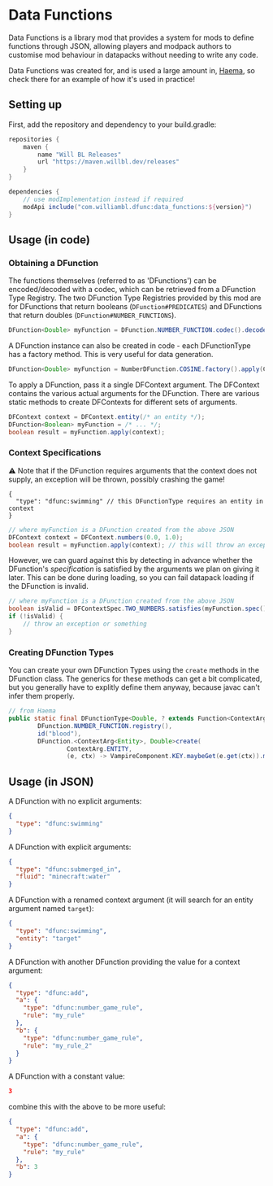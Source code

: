 # Data Functions

Data Functions is a library mod that provides a system for mods to define functions through JSON, allowing players and
modpack authors to customise mod behaviour in datapacks without needing to write any code. 

Data Functions was created for, and is used a large amount in, [Haema](https://github.com/williambl/haema), so check there
for an example of how it's used in practice!

## Setting up

First, add the repository and dependency to your build.gradle:

```groovy
repositories {
    maven {
        name "Will BL Releases"
        url "https://maven.willbl.dev/releases"
    }
}

dependencies {
    // use modImplementation instead if required
    modApi include("com.williambl.dfunc:data_functions:${version}")
}
```
## Usage (in code)

### Obtaining a DFunction

The functions themselves (referred to as 'DFunctions') can be encoded/decoded with a codec, which can be retrieved from
a DFunction Type Registry. The two DFunction Type Registries provided by this mod are for DFunctions that return booleans
(`DFunction#PREDICATES`) and DFunctions that return doubles (`DFunction#NUMBER_FUNCTIONS`).

```java
DFunction<Double> myFunction = DFunction.NUMBER_FUNCTION.codec().decode(/* a dynamic */);
```

A DFunction instance can also be created in code - each DFunctionType has a factory method. This is very useful for
data generation.

```java
DFunction<Double> myFunction = NumberDFunction.COSINE.factory().apply(ContextArg.NUMBER_A.arg());
```

To apply a DFunction, pass it a single DFContext argument. The DFContext contains the various actual arguments for the DFunction.
There are various static methods to create DFContexts for different sets of arguments.

```java
DFContext context = DFContext.entity(/* an entity */);
DFunction<Boolean> myFunction = /* ... */;
boolean result = myFunction.apply(context);
```

### Context Specifications

⚠️
Note that if the DFunction requires arguments that the context does not supply, an exception will be thrown, possibly
crashing the game!
```json5
{
  "type": "dfunc:swimming" // this DFunctionType requires an entity in context
}
```
```java
// where myFunction is a DFunction created from the above JSON
DFContext context = DFContext.numbers(0.0, 1.0);
boolean result = myFunction.apply(context); // this will throw an exception!
```

However, we can guard against this by detecting in advance whether the DFunction's _specification_ is satisfied by the
arguments we plan on giving it later. This can be done during loading, so you can fail datapack loading if the DFunction
is invalid.

```java
// where myFunction is a DFunction created from the above JSON
boolean isValid = DFContextSpec.TWO_NUMBERS.satisfies(myFunction.spec());
if (!isValid) {
    // throw an exception or something
}
```

### Creating DFunction Types

You can create your own DFunction Types using the `create` methods in the DFunction class. The generics for these methods
can get a bit complicated, but you generally have to explitly define them anyway, because javac can't infer them properly.

```java
// from Haema
public static final DFunctionType<Double, ? extends Function<ContextArg<Entity>, ? extends DFunction<Double>>> BLOOD = Registry.register(
        DFunction.NUMBER_FUNCTION.registry(),
        id("blood"),
        DFunction.<ContextArg<Entity>, Double>create(
                ContextArg.ENTITY,
                (e, ctx) -> VampireComponent.KEY.maybeGet(e.get(ctx)).map(VampireComponent::getBlood).orElse(0.0)));
```

## Usage (in JSON)

A DFunction with no explicit arguments:
```json
{
  "type": "dfunc:swimming"
}
```

A DFunction with explicit arguments:
```json
{
  "type": "dfunc:submerged_in",
  "fluid": "minecraft:water"
}
```

A DFunction with a renamed context argument (it will search for an entity argument named `target`):
```json
{
  "type": "dfunc:swimming",
  "entity": "target"
}
```

A DFunction with another DFunction providing the value for a context argument:
```json
{
  "type": "dfunc:add",
  "a": {
    "type": "dfunc:number_game_rule",
    "rule": "my_rule"
  },
  "b": {
    "type": "dfunc:number_game_rule",
    "rule": "my_rule_2"
  }
}
```

A DFunction with a constant value:
```json
3
```

combine this with the above to be more useful:
```json
{
  "type": "dfunc:add",
  "a": {
    "type": "dfunc:number_game_rule",
    "rule": "my_rule"
  },
  "b": 3
}
```
